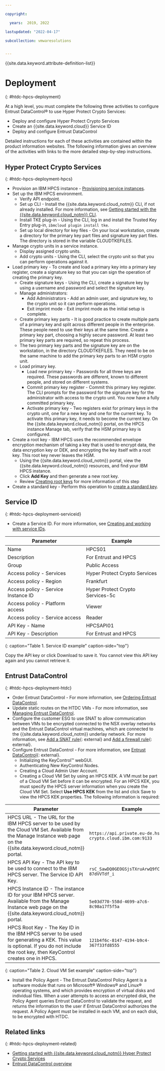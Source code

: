 ```yaml
---

copyright:

  years:  2019, 2022

lastupdated: "2022-04-17"

subcollection: vmwaresolutions


---
```


{{site.data.keyword.attribute-definition-list}}

# Deployment
{: #htdc-hpcs-deployment}

At a high level, you must complete the following three activities to configure Entrust DataControl® to use Hyper Protect Crypto Services:

* Deploy and configure Hyper Protect Crypto Services
* Create an {{site.data.keyword.cloud}} Service ID
* Deploy and configure Entrust DataControl

Detailed instructions for each of these activities are contained within the product information websites. The following information gives an overview of the activities with links to the more detailed step-by-step instructions.

## Hyper Protect Crypto Services
{: #htdc-hpcs-deployment-hpcs}

* Provision an IBM HPCS instance - [Provisioning service instances](/docs/hs-crypto?topic=hs-crypto-provision).
* Set up the IBM HPCS environment.
   * Verify API endpoint.
   * Set up CLI - Install the {{site.data.keyword.cloud_notm}} CLI, if not already installed. For more information, see [Getting started with the {{site.data.keyword.cloud_notm}} CLI](/docs/cli?topic=cli-getting-started).
   * Install TKE plug-in - Using the CLI, log in and install the Trusted Key Entry plug-in, `ibmcloud plugin install tke`.
   * Set up local directory for key files - On your local workstation, create a directory for the primary key part files and signature key part files. The directory is stored in the variable CLOUDTKEFILES.
* Manage crypto units in a service instance.
   * Display assigned crypto units.
   * Add crypto units - Using the CLI, select the crypto unit so that you can perform operations against it.
* Load primary key - To create and load a primary key into a primary key register, create a signature key so that you can sign the operation of creating the primary key.
   * Create signature keys - Using the CLI, create a signature key by using a username and password and select the signature key.
   * Manage administrators:
      * Add Administrators - Add an admin user, and signature key, to the crypto unit so it can perform operations.
      * Exit imprint mode - Exit imprint mode as the initial setup is complete.
   * Create primary key parts - It is good practice to create multiple parts of a primary key and split across different people in the enterprise. These people need to use their keys at the same time. Create a primary key part, choosing a highly secure password. At least two primary key parts are required, so repeat this process.
   * The two primary key parts and the signature key are on the workstation, in the directory CLOUDTKEFILES. They need to be on the same machine to add the primary key parts to an HSM crypto unit.
   * Load primary key.
      * Load new primary key - Passwords for all three keys are required. These passwords are different, known to different people, and stored on different systems.
      * Commit primary key register - Commit this primary key register. The CLI prompts for the password for the signature key for the administrator with access to the crypto unit. You now have a fully committed primary key.
      * Activate primary key - Two registers exist for primary keys in the crypto unit, one for a new key and one for the current key. To activate this primary key, it needs to become the current key. On the {{site.data.keyword.cloud_notm}} portal, on the HPCS instance Manage tab, verify that the HSM primary key is configured.
* Create a root key - IBM HPCS uses the recommended envelope encryption mechanism of taking a key that is used to encrypt data, the data encryption key or DEK, and encrypting the key itself with a root key. This root key never leaves the HSM.
   * Using the {{site.data.keyword.cloud_notm}} portal, view the {{site.data.keyword.cloud_notm}} resources, and find your IBM HPCS instance.
   * Click **Add Key** and then generate a new root key.
   * Review [Creating root keys](/docs/hs-crypto?topic=hs-crypto-create-root-keys) for more information of this step   
* Create a standard key - Perform this operation to [create a standard key](/docs/hs-crypto?topic=hs-crypto-create-standard-keys).

## Service ID
{: #htdc-hpcs-deployment-serviceid}

* Create a Service ID. For more information, see [Creating and working with service IDs](/docs/account?topic=account-serviceids).

| Parameter                           | Example                          |
| ----------------------------------- | -------------------------------- |
| Name                                | HPCS01                           |
| Description                         | For Entrust and HPCS             |
| Group                               | Public Access                    |
| Access policy - Services            | Hyper Protect Crypto Services    |
| Access policy - Region              | Frankfurt                        |
| Access policy - Service Instance ID | Hyper Protect Crypto Services-5c |
| Access policy - Platform access     | Viewer                           |
| Access policy - Service access      | Reader                           |
| API Key - Name                      | HPCSAPI01                        |
| API Key - Description               | For Entrust and HPCS             |
{: caption="Table 1. Service ID example" caption-side="top"}

Copy the API key or click Download to save it. You cannot view this API key again and you cannot retrieve it.

## Entrust DataControl
{: #htdc-hpcs-deployment-htdc}

* Order Entrust DataControl - For more information, see [Ordering Entrust DataControl](/docs/vmwaresolutions?topic=vmwaresolutions-htdc_ordering).
* Update static routes on the HTDC VMs - For more information, see [Managing Entrust DataControl](/docs/vmwaresolutions?topic=vmwaresolutions-managinghtdc).
* Configure the customer ESG to use SNAT to allow communication between VMs to be encrypted connected to the NSX overlay networks and the Entrust DataControl virtual machines, which are connected to the {{site.data.keyword.cloud_notm}} underlay network. For more information, see [Add a SNAT rule](https://docs.vmware.com/en/VMware-NSX-Data-Center-for-vSphere/6.4/com.vmware.nsx.admin.doc/GUID-BEF4D960-5F8A-4DE5-84F6-0160DF916FDA.html){: external} and [Add a firewall rule](https://docs.vmware.com/en/VMware-NSX-Data-Center-for-vSphere/6.4/com.vmware.nsx.admin.doc/GUID-C7A0093A-4AFA-47EC-9187-778BDDAD1C65.html){: external}.
* Configure Entrust DataControl - For more information, see [Entrust DataControl](https://www.entrust.com/-/media/documentation/datasheets/datacontrol-ds.pdf){: external}.
   * Initializing the KeyControl™ webGUI.
   * Authenticating New KeyControl Nodes.
   * Creating a Cloud Admin User Account.
   * Creating a Cloud VM Set by using an HPCS KEK. A VM must be part of a Cloud VM Set before it can be encrypted. For an HPCS KEK, you must specify the HPCS server information when you create the Cloud VM Set. Select **Use HPCS KEK** from the list and click Save to view the HPCS KEK properties. The following information is required:

| Parameter | Example |
| --------- | ------- |
| HPCS URL - The URL for the IBM HPCS server to be used by the Cloud VM Set. Available from the Manage Instance web page on the {{site.data.keyword.cloud_notm}} portal. | `https://api.private.eu-de.hs-crypto.cloud.ibm.com:9133` |
| HPCS API Key - The API key to be used to connect to the IBM HPCS server. The Service ID API Key.  | `rsC_SawDQ0GEOGSjsTXruArwQ9fC73WKv-87dVVTdf_i` |
| HPCS Instance ID - The instance ID for your IBM HPCS server. Available from the Manage Instance web page on the {{site.data.keyword.cloud_notm}} portal. | `5e03d770-558d-4699-a7c6-8c98a17f5f5a` |
| HPCS Root Key - The Key ID in the IBM HPCS server to be used for generating a KEK. This value is optional. If you do not include the root key, then KeyControl creates one in HPCS. | `121b4f6c-8147-4194-b9c4-367f33fd8555` |
{: caption="Table 2. Cloud VM Set example" caption-side="top"}

* Install the Policy Agent - The Entrust DataControl Policy Agent is a software module that runs on Microsoft® Windows® and Linux® operating systems, and which provides encryption of virtual disks and individual files. When a user attempts to access an encrypted disk, the Policy Agent queries Entrust DataControl to validate the request, and returns the information to the user if Entrust DataControl authorizes the request. A Policy Agent must be installed in each VM, and on each disk, to be encrypted with HTDC.

## Related links
{: #htdc-hpcs-deployment-related}

*  [Getting started with {{site.data.keyword.cloud_notm}} Hyper Protect Crypto Services](/docs/hs-crypto?topic=hs-crypto-get-started)
*  [Entrust DataControl overview](/docs/vmwaresolutions?topic=vmwaresolutions-htdc_considerations)
